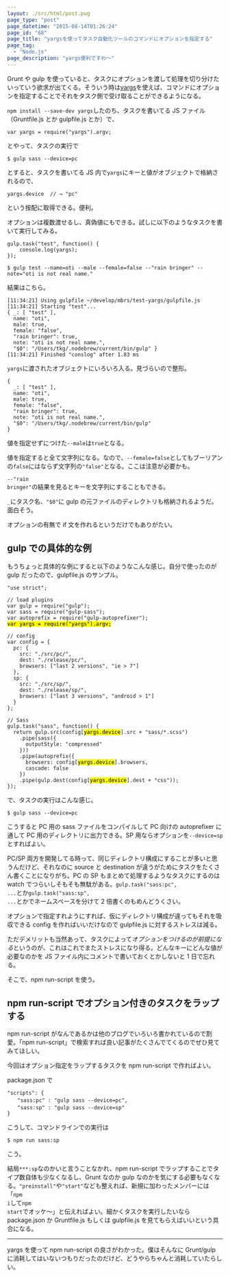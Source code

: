 ```yaml
---
layout: ./src/html/post.pug
page_type: "post"
page_datetime: "2015-08-14T01:26:24"
page_id: "68"
page_title: "yargsを使ってタスク自動化ツールのコマンドにオプションを指定する"
page_tag:
  - "Node.js"
page_description: "yargs便利ですわ〜"
---
```


Grunt や gulp を使っていると、タスクにオプションを渡して処理を切り分けたいっていう欲求が出てくる。そういう時は[yargs](https://www.npmjs.com/package/yargs)を使えば、コマンドにオプションを指定することでそれをタスク側で受け取ることができるようになる。

<code>npm install --save-dev yargs</code>したのち、タスクを書いてる JS ファイル（Gruntfile.js とか gulpfile.js とか）で、

<pre><code>var yargs = require(&quot;yargs&quot;).argv;</code></pre>

とやって、タスクの実行で

<pre><code>$ gulp sass --device=pc</code></pre>

とすると、タスクを書いてる JS 内で<code>yargs</code>にキーと値がオブジェクトで格納されるので、

<pre><code>yargs.device  // → &quot;pc&quot;</code></pre>

という按配に取得できる。便利。

オプションは複数渡せるし、真偽値にもできる。試しに以下のようなタスクを書いて実行してみる。

<pre><code>gulp.task(&quot;test&quot;, function() {
    console.log(yargs);
});</code></pre>

<pre><code>$ gulp test --name=oti --male --female=false --&quot;rain bringer&quot; --note=&quot;oti is not real name.&quot;</code></pre>

結果はこちら。

<pre><code>[11:34:21] Using gulpfile ~/develop/mbrs/test-yargs/gulpfile.js
[11:34:21] Starting &quot;test&quot;...
{ _: [ &quot;test&quot; ],
  name: &quot;oti&quot;,
  male: true,
  female: &quot;false&quot;,
  &quot;rain bringer&quot;: true,
  note: &quot;oti is not real name.&quot;,
  &quot;$0&quot;: &quot;/Users/tkg/.nodebrew/current/bin/gulp&quot; }
[11:34:21] Finished &quot;conslog&quot; after 1.83 ms</code></pre>

<code>yargs</code>に渡されたオブジェクトにいろいろ入る。見づらいので整形。

<pre><code>{
  _: [ &quot;test&quot; ],
  name: &quot;oti&quot;,
  male: true,
  female: &quot;false&quot;,
  &quot;rain bringer&quot;: true,
  note: &quot;oti is not real name.&quot;,
  &quot;$0&quot;: &quot;/Users/tkg/.nodebrew/current/bin/gulp&quot;
}</code></pre>

値を指定せずにつけた<code>--male</code>は<code>true</code>となる。

値を指定すると全て文字列になる。なので、<code>--female=false</code>としてもブーリアンの<code>false</code>にはならず文字列の<code>&quot;false&quot;</code>となる。ここは注意が必要かも。

<code>--&quot;rain bringer&quot;</code>の結果を見るとキーを文字列にすることもできる。

<code>\_</code>にタスク名、<code>&quot;\$0&quot;</code>に gulp の元ファイルのディレクトリも格納されるようだ。面白そう。

オプションの有無で if 文を作れるというだけでもありがたい。

## gulp での具体的な例

もうちょっと具体的な例にすると以下のようなこんな感じ。自分で使ったのが gulp だったので、gulpfile.js のサンプル。

<pre><code>&quot;use strict&quot;;

// load plugins
var gulp = require(&quot;gulp&quot;);
var sass = require(&quot;gulp-sass&quot;);
var autoprefix = require(&quot;gulp-autoprefixer&quot;);
<mark>var yargs = require(&quot;yargs&quot;).argv;</mark>

// config
var config = {
  pc: {
    src: &quot;./src/pc/&quot;,
    dest: &quot;./release/pc/&quot;,
    browsers: [&quot;last 2 versions&quot;, &quot;ie &gt; 7&quot;]
  },
  sp: {
    src: &quot;./src/sp/&quot;,
    dest: &quot;./release/sp/&quot;,
    browsers: [&quot;last 3 versions&quot;, &quot;android &gt; 1&quot;]
  }
};

// Sass
gulp.task(&quot;sass&quot;, function() {
  return gulp.src(config[<mark>yargs.device</mark>].src + &quot;sass/*.scss&quot;)
    .pipe(sass({
      outputStyle: &quot;compressed&quot;
    }))
    .pipe(autoprefix({
      browsers: config[<mark>yargs.device</mark>].browsers,
      cascade: false
    })
    .pipe(gulp.dest(config[<mark>yargs.device</mark>].dest + &quot;css&quot;));
});</code></pre>

で、タスクの実行はこんな感じ。

<pre><code>$ gulp sass --device=pc</code></pre>

こうすると PC 用の sass ファイルをコンパイルして PC 向けの autoprefixer に通して PC 用のディレクトリに出力できる。SP 用ならオプションを<code>--device=sp</code>とすればよい。

PC/SP 両方を開発してる時って、同じディレクトリ構成にすることが多いと思うんだけど、それなのに source と destination が違うがためにタスクをたくさん書くことになりがち。PC の SP もまとめて処理するようなタスクにするのは watch でつらいしそもそも無駄がある。<code>gulp.task(&quot;sass:pc&quot;, ...</code>とか<code>gulp.task(&quot;sass:sp&quot;, ...</code>とかでネームスペースを分けて 2 倍書くのもめんどうくさい。

オプションで指定すれようにすれば、仮にディレクトリ構成が違ってもそれを吸収できる config を作ればいいだけなので gulpfile.js に対するストレスは減る。

ただデメリットも当然あって、タスクによって*オプションをつけるのが前提になる*というのが、これはこれでまたストレスになり得る。どんなキーにどんな値が必要なのかを JS ファイル内にコメントで書いておくとかしないと 1 日で忘れる。

そこで、npm run-script を使う。

## npm run-script でオプション付きのタスクをラップする

npm run-script がなんであるかは他のブログでいろいろ書かれているので割愛。「npm run-script」で検索すれば良い記事がたくさんでてくるのでぜひ見てみてほしい。

今回はオプション指定をラップするタスクを npm run-script で作ればよい。

package.json で

<pre><code>&quot;scripts&quot;: {
　　&quot;sass:pc&quot; : &quot;gulp sass --device=pc&quot;,
　　&quot;sass:sp&quot; : &quot;gulp sass --device=sp&quot;
}</code></pre>

こうして、コマンドラインでの実行は

<pre><code>$ npm run sass:sp</code></pre>

こう。

結局<code>\*\*\*:sp</code>なのかいと言うことなかれ、npm run-script でラップすることでタイプ数自体も少なくなるし、Grunt なのか gulp なのかを気にする必要もなくなる。<code>&quot;preinstall&quot;</code>や<code>&quot;start&quot;</code>なども整えれば、新規に加わったメンバーには「<code>npm i</code>して<code>npm start</code>でオッケ〜」と伝えればよい。細かくタスクを実行したいなら package.json か Gruntfile.js もしくは gulpfile.js を見てもらえばいいという具合になる。

<hr>

yargs を使って npm run-script の良さがわかった。僕はそんなに Grunt/gulp に消耗してはいないつもりだったのだけど、どうやらちゃんと消耗していたらしい。
